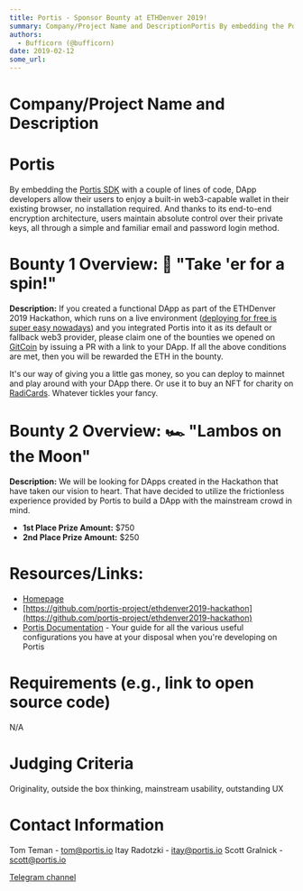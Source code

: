 ```yaml
---
title: Portis - Sponsor Bounty at ETHDenver 2019!
summary: Company/Project Name and DescriptionPortis By embedding the Portis SDK with a couple of lines of code, DApp developers allow their users to enjoy a built-in web3-capable wallet in their existing browser, no installation required. And thanks to its end-to-end encryption architecture, users maintain absolute control over their private keys, all through a simple and familiar email and password login method. Bounty 1 Overview- 🛴 Take er for a spin! Description- If you created a functional DApp as p
authors:
  - Bufficorn (@bufficorn)
date: 2019-02-12
some_url: 
---
```


# Company/Project Name and Description

# **Portis**

By embedding the [Portis SDK](https://github.com/portis-project/web-sdk) with a couple of lines of code, DApp developers allow their users to enjoy a built-in web3-capable wallet in their existing browser, no installation required. And thanks to its end-to-end encryption architecture, users maintain absolute control over their private keys, all through a simple and familiar email and password login method.

# Bounty 1 Overview: 🛴 "Take 'er for a spin!"
**Description:**  If you created a functional DApp as part of the ETHDenver 2019 Hackathon, which runs on a live environment ([deploying for free is super easy nowadays](https://zeit.co/now)) and you integrated Portis into it as its default or fallback web3 provider, please claim one of the bounties we opened on [GitCoin](https://gitcoin.co/explorer?bounty_type=feature&network=mainnet&idx_status=open&order_by=-web3_created&org=Portis) by issuing a PR with a link to your DApp. If all the above conditions are met, then you will be rewarded the ETH in the bounty.

It's our way of giving you a little gas money, so you can deploy to mainnet and play around with your DApp there. Or use it to buy an NFT for charity on [RadiCards](https://radi.cards/). Whatever tickles your fancy.

# Bounty 2 Overview: 🏎 "Lambos on the Moon"
**Description:** We will be looking for DApps created in the Hackathon that have taken our vision to heart. That have decided to utilize the frictionless experience provided by Portis to build a DApp with the mainstream crowd in mind. 

- **1st Place Prize Amount:** $750
- **2nd Place Prize Amount:** $250


# Resources/Links:
- [Homepage](https://portis.io)
- [https://github.com/portis-project/ethdenver2019-hackathon](https://github.com/portis-project/ethdenver2019-hackathon)
- [Portis Documentation](https://docs.portis.io/) - Your guide for all the various useful configurations you have at your disposal when you're developing on Portis

# Requirements (e.g., link to open source code)
N/A

# Judging Criteria
Originality, outside the box thinking, mainstream usability, outstanding UX

# Contact Information

Tom Teman - tom@portis.io
Itay Radotzki - itay@portis.io
Scott Gralnick - scott@portis.io

[Telegram channel](https://t.me/PortisHQ)


